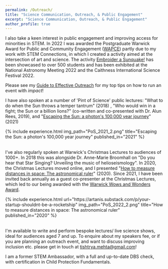 ```yaml
---
permalink: /Outreach/
title: "Science Communication, Outreach, & Public Engagement"
excerpt: "Science Communication, Outreach, & Public Engagement"
author_profile: true
---
```


I also take a keen interest in public engagement and improving access for minorities in STEM. In 2022 I was awarded the Postgraduate Warwick Award for Public and Community Engagement ([WAPCE](https://warwick.ac.uk/wie/recognition/wapce/)) partly due to my work with STEM Connections, in which I created a activity aimed at the intersection of art and science. The activity [Embroider a Sunquake!](https://warwick.ac.uk/fac/sci/wmg/about/outreach/stemconnections/resources/helioseismology/) has been showcased to over 500 students and has been exhibited at the National Astronomy Meeting 2022 and the Caithness International Science Festival 2022.

Please see my [Guide to Effective Outreach](/Guide.pdf) for my top tips on how to run an event with *impact*!

I have also spoken at a number of 'Pint of Science' public lectures: "What to do when the Sun throws a temper tantrum" (2018) , "Who would win in a fight; the Sun or a billion lions?" (co-written and co-presented with Dr. Alun Rees, 2019), and "[Escaping the Sun: a photon's 100,000 year journey](https://www.youtube.com/watch?v=TjHttkL6ie0&t=264s)" (2021)

<table style="border: none">  
	{%  include experience.html
		img_path="PoS_2021_2.png"
		title="Escaping the Sun: a photon's 100,000 year journey"
		published_in="2021"
	%}
</table>

I've also regularly spoken at Warwick's Christmas Lectures to audiences of 1000+. In 2018 this was alongside Dr. Anne-Marie Broomhall on "Do you hear that Star Singing? Unveiling the music of helioseismology". In 2020, the Christmas Lectures moved online, and I presented "[How to measure distances in space: The astronomical ruler](https://www.youtube.com/watch?v=IKr9WOxtyqQ&t=33s)" (2020). Since 2021, I have been invited back annually as a guest co-presenter at the Christmas Lectures, which led to our being awarded with the [Warwick Wows and Wonders Award](https://warwick.ac.uk/insite/news/intnews2/january_wonders_and_wows/).


<table style="border: none">  
	{%  include experience.html
		url="https://artanis.substack.com/p/your-startup-shouldnt-be-a-rocketship"
		img_path="PoS_2022_2.png"
		title="How to measure distances in space: The astronomical ruler"
		published_in="2020"
	%}
</table>


I'm available to write and perform bespoke lectures/ live science shows, ideal for audiences aged 7 and up. To enquire about my speakers fee, or if you are planning an outreach event, and want to discuss improving inclusion etc. please get in touch at [tishtrya.mehta@gmail.com](tishtrya.mehta@gmail.com)! 

I am a former STEM Ambassador, with a full and up-to-date DBS check, with certification in Child Protection Fundamentals.

